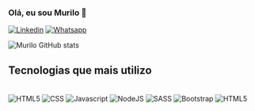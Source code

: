 ### Olá, eu sou Murilo 👋
[![Linkedin](https://img.shields.io/badge/LinkedIn-0077B5?style=for-the-badge&logo=linkedin&logoColor=white)](https://www.linkedin.com/in/murilo-np/)
[![Whatsapp](https://img.shields.io/badge/WhatsApp-25D366?style=for-the-badge&logo=whatsapp&logoColor=white)](https://wa.me/5537999696995)

![Murilo GitHub stats](https://github-readme-stats.vercel.app/api?username=murilonp9&show_icons=true&theme=tokyonight)

## Tecnologias que mais utilizo
<div style="display: inline_block"><br/>
  <img align="center" alt="HTML5" src="[https://img.shields.io/badge/HTML-239120?style=for-the-badge&logo=html5&logoColor=white](https://img.shields.io/badge/HTML5-E34F26?style=for-the-badge&logo=html5&logoColor=white)"/>
  <img align="center" alt="CSS" src="https://img.shields.io/badge/CSS-239120?&style=for-the-badge&logo=css3&logoColor=white"/>
  <img align="center" alt="Javascript" src="[https://img.shields.io/badge/CSS-239120?&style=for-the-badge&logo=css3&logoColor=white](https://img.shields.io/badge/JavaScript-F7DF1E?style=for-the-badge&logo=javascript&logoColor=black)"/>
  <img align="center" alt="NodeJS" src="[https://img.shields.io/badge/CSS-239120?&style=for-the-badge&logo=css3&logoColor=white](https://img.shields.io/badge/Node.js-43853D?style=for-the-badge&logo=node.js&logoColor=white)"/>
  <img align="center" alt="SASS" src="[https://img.shields.io/badge/CSS-239120?&style=for-the-badge&logo=css3&logoColor=white](https://img.shields.io/badge/Sass-CC6699?style=for-the-badge&logo=sass&logoColor=white)"/>
  <img align="center" alt="Bootstrap" src="[https://img.shields.io/badge/CSS-239120?&style=for-the-badge&logo=css3&logoColor=white](https://img.shields.io/badge/Bootstrap-563D7C?style=for-the-badge&logo=bootstrap&logoColor=white)https://img.shields.io/badge/Bootstrap-563D7C?style=for-the-badge&logo=bootstrap&logoColor=white"/>
  <img align="center" alt="HTML5" src="[https://img.shields.io/badge/HTML-239120?style=for-the-badge&logo=html5&logoColor=white](https://img.shields.io/badge/HTML5-E34F26?style=for-the-badge&logo=html5&logoColor=white)"/>
</div>


